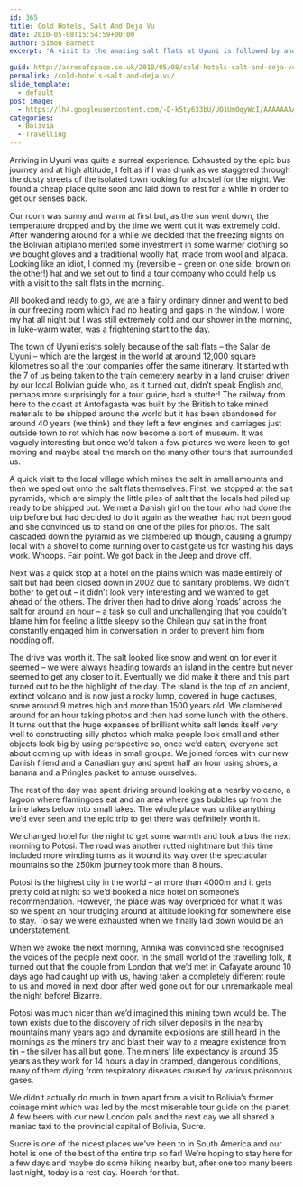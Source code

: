 ```yaml
---
id: 365
title: Cold Hotels, Salt And Deja Vu
date: 2010-05-08T15:54:59+00:00
author: Simon Barnett
excerpt: 'A visit to the amazing salt flats at Uyuni is followed by another agonising bus journey to the highest city in the world - Potosi - where we bump into some old friends.'

guid: http://acresofspace.co.uk/2010/05/08/cold-hotels-salt-and-deja-vu/
permalink: /cold-hotels-salt-and-deja-vu/
slide_template:
  - default
post_image:
  - https://lh4.googleusercontent.com/-D-k5ty633bU/UO1UmOqyWcI/AAAAAAAAAHM/nPQp5M4Zz6Y/s640/DSC_0071.JPG
categories:
  - Bolivia
  - Travelling
---
```

Arriving in Uyuni was quite a surreal experience. Exhausted by the epic bus journey and at high altitude, I felt as if I was drunk as we staggered through the dusty streets of the isolated town looking for a hostel for the night. We found a cheap place quite soon and laid down to rest for a while in order to get our senses back.

Our room was sunny and warm at first but, as the sun went down, the temperature dropped and by the time we went out it was extremely cold. After wandering around for a while we decided that the freezing nights on the Bolivian altiplano merited some investment in some warmer clothing so we bought gloves and a traditional woolly hat, made from wool and alpaca. Looking like an idiot, I donned my (reversible &#8211; green on one side, brown on the other!) hat and we set out to find a tour company who could help us with a visit to the salt flats in the morning.

All booked and ready to go, we ate a fairly ordinary dinner and went to bed in our freezing room which had no heating and gaps in the window. I wore my hat all night but I was still extremely cold and our shower in the morning, in luke-warm water, was a frightening start to the day.

The town of Uyuni exists solely because of the salt flats &#8211; the Salar de Uyuni &#8211; which are the largest in the world at around 12,000 square kilometres so all the tour companies offer the same itinerary. It started with the 7 of us being taken to the train cemetery nearby in a land cruiser driven by our local Bolivian guide who, as it turned out, didn&#8217;t speak English and, perhaps more surprisingly for a tour guide, had a stutter! The railway from here to the coast at Antofagasta was built by the British to take mined materials to be shipped around the world but it has been abandoned for around 40 years (we think) and they left a few engines and carriages just outside town to rot which has now become a sort of museum. It was vaguely interesting but once we&#8217;d taken a few pictures we were keen to get moving and maybe steal the march on the many other tours that surrounded us.

A quick visit to the local village which mines the salt in small amounts and then we sped out onto the salt flats themselves. First, we stopped at the salt pyramids, which are simply the little piles of salt that the locals had piled up ready to be shipped out. We met a Danish girl on the tour who had done the trip before but had decided to do it again as the weather had not been good and she convinced us to stand on one of the piles for photos. The salt cascaded down the pyramid as we clambered up though, causing a grumpy local with a shovel to come running over to castigate us for wasting his days work. Whoops. Fair point. We got back in the Jeep and drove off.

Next was a quick stop at a hotel on the plains which was made entirely of salt but had been closed down in 2002 due to sanitary problems. We didn&#8217;t bother to get out &#8211; it didn&#8217;t look very interesting and we wanted to get ahead of the others. The driver then had to drive along &#8216;roads&#8217; across the salt for around an hour &#8211; a task so dull and unchallenging that you couldn&#8217;t blame him for feeling a little sleepy so the Chilean guy sat in the front constantly engaged him in conversation in order to prevent him from nodding off.

The drive was worth it. The salt looked like snow and went on for ever it seemed &#8211; we were always heading towards an island in the centre but never seemed to get any closer to it. Eventually we did make it there and this part turned out to be the highlight of the day. The island is the top of an ancient, extinct volcano and is now just a rocky lump, covered in huge cactuses, some around 9 metres high and more than 1500 years old. We clambered around for an hour taking photos and then had some lunch with the others. It turns out that the huge expanses of brilliant white salt lends itself very well to constructing silly photos which make people look small and other objects look big by using perspective so, once we&#8217;d eaten, everyone set about coming up with ideas in small groups. We joined forces with our new Danish friend and a Canadian guy and spent half an hour using shoes, a banana and a Pringles packet to amuse ourselves.

The rest of the day was spent driving around looking at a nearby volcano, a lagoon where flamingoes eat and an area where gas bubbles up from the brine lakes below into small lakes. The whole place was unlike anything we&#8217;d ever seen and the epic trip to get there was definitely worth it.

We changed hotel for the night to get some warmth and took a bus the next morning to Potosi. The road was another rutted nightmare but this time included more winding turns as it wound its way over the spectacular mountains so the 250km journey took more than 8 hours.

Potosi is the highest city in the world &#8211; at more than 4000m and it gets pretty cold at night so we&#8217;d booked a nice hotel on someone&#8217;s recommendation. However, the place was way overpriced for what it was so we spent an hour trudging around at altitude looking for somewhere else to stay. To say we were exhausted when we finally laid down would be an understatement.

When we awoke the next morning, Annika was convinced she recognised the voices of the people next door. In the small world of the travelling folk, it turned out that the couple from London that we&#8217;d met in Cafayate around 10 days ago had caught up with us, having taken a completely different route to us and moved in next door after we&#8217;d gone out for our unremarkable meal the night before! Bizarre.

Potosi was much nicer than we&#8217;d imagined this mining town would be. The town exists due to the discovery of rich silver deposits in the nearby mountains many years ago and dynamite explosions are still heard in the mornings as the miners try and blast their way to a meagre existence from tin &#8211; the silver has all but gone. The miners&#8217; life expectancy is around 35 years as they work for 14 hours a day in cramped, dangerous conditions, many of them dying from respiratory diseases caused by various poisonous gases.

We didn&#8217;t actually do much in town apart from a visit to Bolivia&#8217;s former coinage mint which was led by the most miserable tour guide on the planet. A few beers with our new London pals and the next day we all shared a maniac taxi to the provincial capital of Bolivia, Sucre.

Sucre is one of the nicest places we&#8217;ve been to in South America and our hotel is one of the best of the entire trip so far! We&#8217;re hoping to stay here for a few days and maybe do some hiking nearby but, after one too many beers last night, today is a rest day. Hoorah for that.
